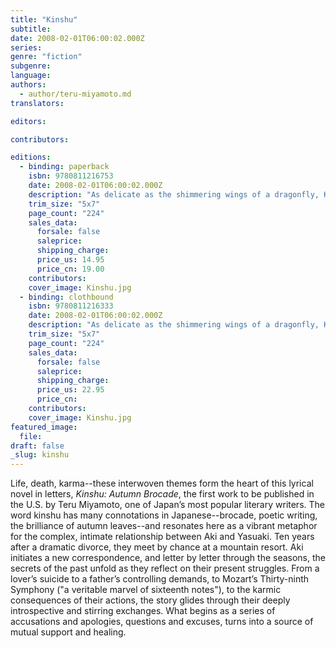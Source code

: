 ```yaml
---
title: "Kinshu"
subtitle:
date: 2008-02-01T06:00:02.000Z
series:
genre: "fiction"
subgenre:
language:
authors:
  - author/teru-miyamoto.md
translators:

editors:

contributors:

editions:
  - binding: paperback
    isbn: 9780811216753
    date: 2008-02-01T06:00:02.000Z
    description: "As delicate as the shimmering wings of a dragonfly, Kinshu -- an epistolary novel by one of Japan's most popular literary authors -- is a masterpiece of simplicity and beauty. "
    trim_size: "5x7"
    page_count: "224"
    sales_data:
      forsale: false
      saleprice:
      shipping_charge:
      price_us: 14.95
      price_cn: 19.00
    contributors:
    cover_image: Kinshu.jpg
  - binding: clothbound
    isbn: 9780811216333
    date: 2008-02-01T06:00:02.000Z
    description: "As delicate as the shimmering wings of a dragonfly, Kinshu -- an epistolary novel by one of Japan's most popular literary authors -- is a masterpiece of simplicity and beauty. "
    trim_size: "5x7"
    page_count: "224"
    sales_data:
      forsale: false
      saleprice:
      shipping_charge:
      price_us: 22.95
      price_cn:
    contributors:
    cover_image: Kinshu.jpg
featured_image:
  file:
draft: false
_slug: kinshu
---
```


Life, death, karma--these interwoven themes form the heart of this lyrical novel in letters, _Kinshu: Autumn Brocade_, the first work to be published in the U.S. by Teru Miyamoto, one of Japan’s most popular literary writers. The word kinshu has many connotations in Japanese--brocade, poetic writing, the brilliance of autumn leaves--and resonates here as a vibrant metaphor for the complex, intimate relationship between Aki and Yasuaki. Ten years after a dramatic divorce, they meet by chance at a mountain resort. Aki initiates a new correspondence, and letter by letter through the seasons, the secrets of the past unfold as they reflect on their present struggles. From a lover’s suicide to a father’s controlling demands, to Mozart’s Thirty-ninth Symphony ("a veritable marvel of sixteenth notes"), to the karmic consequences of their actions, the story glides through their deeply introspective and stirring exchanges. What begins as a series of accusations and apologies, questions and excuses, turns into a source of mutual support and healing.


